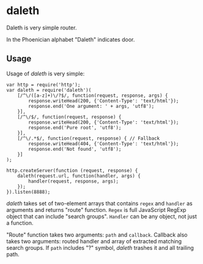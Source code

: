 # daleth

Daleth is very simple router. 

In the Phoenician alphabet "Daleth" indicates door.

## Usage

Usage of *daleth* is very simple:

    var http = require('http');
    var daleth = require('daleth')(
        [/^\/([a-z]+)\/?$/, function(request, response, args) {
            response.writeHead(200, {'Content-Type': 'text/html'});
            response.end('One argument: ' + args, 'utf8');
        }],
        [/^\/$/, function(request, response) {
            response.writeHead(200, {'Content-Type': 'text/html'});
            response.end('Pure root', 'utf8');
        }],
        [/^\/.*$/, function(request, response) { // Fallback
            response.writeHead(404, {'Content-Type': 'text/html'});
            response.end('Not found', 'utf8');
        }]
    );
    
    http.createServer(function (request, response) {
        daleth(request.url, function(handler, args) {
            handler(request, response, args);
        });
    }).listen(8888);

*daleth* takes set of two-element arrays that contains `regex` and `handler` 
as arguments and returns "route" function. `Regex` is full JavaScript RegExp
object that can include "search groups". `Handler` can be any object, not just 
a function. 

"Route" function takes two arguments: `path` and `callback`. Callback also 
takes two arguments: routed handler and array of extracted matching search 
groups. If `path` includes "?" symbol, *daleth* trashes it and all trailing
path.

 
    
    

